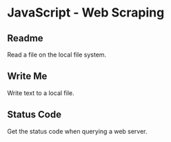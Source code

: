 # JavaScript - Web Scraping

## Readme
Read a file on the local file system.

## Write Me
Write text to a local file.

## Status Code
Get the status code when querying a web server.
